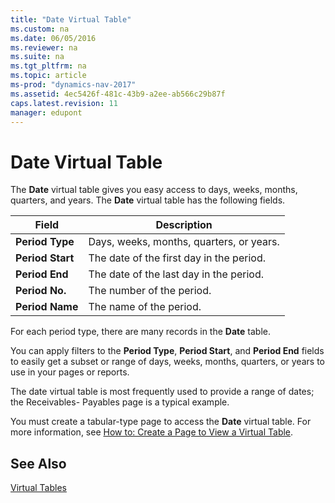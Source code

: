 ```yaml
---
title: "Date Virtual Table"
ms.custom: na
ms.date: 06/05/2016
ms.reviewer: na
ms.suite: na
ms.tgt_pltfrm: na
ms.topic: article
ms-prod: "dynamics-nav-2017"
ms.assetid: 4ec5426f-481c-43b9-a2ee-ab566c29b87f
caps.latest.revision: 11
manager: edupont
---
```

# Date Virtual Table
The **Date** virtual table gives you easy access to days, weeks, months, quarters, and years. The **Date** virtual table has the following fields.  
  
|Field|Description|  
|-----------|-----------------|  
|**Period Type**|Days, weeks, months, quarters, or years.|  
|**Period Start**|The date of the first day in the period.|  
|**Period End**|The date of the last day in the period.|  
|**Period No.**|The number of the period.|  
|**Period Name**|The name of the period.|  
  
 For each period type, there are many records in the **Date** table.  
  
 You can apply filters to the **Period Type**, **Period Start**, and **Period End** fields to easily get a subset or range of days, weeks, months, quarters, or years to use in your pages or reports.  
  
 The date virtual table is most frequently used to provide a range of dates; the Receivables- Payables page is a typical example.  
  
 You must create a tabular-type page to access the **Date** virtual table. For more information, see [How to: Create a Page to View a Virtual Table](How-to--Create%20a%20Page%20to%20View%20a%20Virtual%20Table.md).  
  
## See Also  
 [Virtual Tables](Virtual-Tables.md)